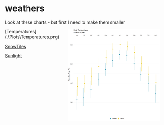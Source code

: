 # weathers

Look at these charts - but first I need to make them smaller

<img src=".\Plots\Temperatures.png" width=300 align=right>
[Temperatures](.\Plots\Temperatures.png)

[SnowTiles](.\Plots\SnowTiles.png )

[Sunlight](.\Plots\Sunlight.png)
